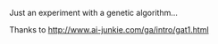 Just an experiment with a genetic algorithm...

Thanks to http://www.ai-junkie.com/ga/intro/gat1.html
